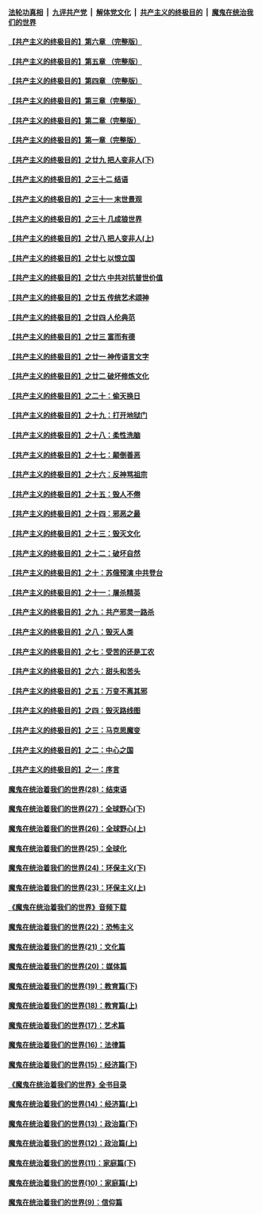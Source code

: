 ####  [法轮功真相](../../../../basic/blob/master/README.md?t=06162332) &nbsp;|&nbsp; [九评共产党](../../../../9ping.md/blob/master/README.md?t=06162332) &nbsp;|&nbsp; [解体党文化](../../../../jtdwh.md/blob/master/README.md?t=06162332)  &nbsp;|&nbsp; [共产主义的终极目的](../../../../gczydzjmd.md/blob/master/README.md?t=06162332) &nbsp;|&nbsp; [魔鬼在统治我们的世界](../../../../mgztzwmdsj.md/blob/master/README.md?t=06162332) 

#### [【共产主义的终极目的】第六章 （完整版）](../pages/nsc422/n11428913.md?t=06162332) 

#### [【共产主义的终极目的】第五章 （完整版）](../pages/nsc422/n11428912.md?t=06162332) 

#### [【共产主义的终极目的】第四章 （完整版）](../pages/nsc422/n11428907.md?t=06162332) 

#### [【共产主义的终极目的】第三章（完整版）](../pages/nsc422/n11428848.md?t=06162332) 

#### [【共产主义的终极目的】第二章（完整版）](../pages/nsc422/n11428831.md?t=06162332) 

#### [【共产主义的终极目的】第一章（完整版）](../pages/nsc422/n11417651.md?t=06162332) 

#### [【共产主义的终极目的】之廿九 把人变非人(下)](../pages/nsc422/n11344140.md?t=06162332) 

#### [【共产主义的终极目的】之三十二 结语](../pages/nsc422/n11360535.md?t=06162332) 

#### [【共产主义的终极目的】之三十一 末世景观](../pages/nsc422/n11351129.md?t=06162332) 

#### [【共产主义的终极目的】之三十 几成狼世界](../pages/nsc422/n11348280.md?t=06162332) 

#### [【共产主义的终极目的】之廿八 把人变非人(上)](../pages/nsc422/n11340492.md?t=06162332) 

#### [【共产主义的终极目的】之廿七 以恨立国](../pages/nsc422/n11336944.md?t=06162332) 

#### [【共产主义的终极目的】之廿六 中共对抗普世价值](../pages/nsc422/n11324785.md?t=06162332) 

#### [【共产主义的终极目的】之廿五 传统艺术颂神](../pages/nsc422/n11296396.md?t=06162332) 

#### [【共产主义的终极目的】之廿四 人伦典范](../pages/nsc422/n11296397.md?t=06162332) 

#### [【共产主义的终极目的】之廿三 富而有德](../pages/nsc422/n11283598.md?t=06162332) 

#### [【共产主义的终极目的】之廿一 神传语言文字](../pages/nsc422/n11263265.md?t=06162332) 

#### [【共产主义的终极目的】之廿二 破坏修炼文化](../pages/nsc422/n11245728.md?t=06162332) 

#### [【共产主义的终极目的】之二十：偷天换日](../pages/nsc422/n11238846.md?t=06162332) 

#### [【共产主义的终极目的】之十九：打开地狱门](../pages/nsc422/n11206376.md?t=06162332) 

#### [【共产主义的终极目的】之十八：柔性洗脑](../pages/nsc422/n11199994.md?t=06162332) 

#### [【共产主义的终极目的】之十七：颠倒善恶](../pages/nsc422/n11179782.md?t=06162332) 

#### [【共产主义的终极目的】之十六：反神骂祖宗](../pages/nsc422/n11166798.md?t=06162332) 

#### [【共产主义的终极目的】之十五：毁人不倦](../pages/nsc422/n11166792.md?t=06162332) 

#### [【共产主义的终极目的】之十四：邪恶之最](../pages/nsc422/n11150249.md?t=06162332) 

#### [【共产主义的终极目的】之十三：毁灭文化](../pages/nsc422/n11135227.md?t=06162332) 

#### [【共产主义的终极目的】之十二：破坏自然](../pages/nsc422/n11135214.md?t=06162332) 

#### [【共产主义的终极目的】之十：苏俄预演 中共登台](../pages/nsc422/n11118424.md?t=06162332) 

#### [【共产主义的终极目的】之十一：屠杀精英](../pages/nsc422/n11118442.md?t=06162332) 

#### [【共产主义的终极目的】之九：共产邪灵一路杀](../pages/nsc422/n11114139.md?t=06162332) 

#### [【共产主义的终极目的】之八：毁灭人类](../pages/nsc422/n11108503.md?t=06162332) 

#### [【共产主义的终极目的】之七：受苦的还是工农](../pages/nsc422/n11101809.md?t=06162332) 

#### [【共产主义的终极目的】之六：甜头和苦头](../pages/nsc422/n11096971.md?t=06162332) 

#### [【共产主义的终极目的】之五：万变不离其邪](../pages/nsc422/n11091285.md?t=06162332) 

#### [【共产主义的终极目的】之四：毁灭路线图](../pages/nsc422/n11086284.md?t=06162332) 

#### [【共产主义的终极目的】之三：马克思魔变](../pages/nsc422/n11061941.md?t=06162332) 

#### [【共产主义的终极目的】之二：中心之国](../pages/nsc422/n11047728.md?t=06162332) 

#### [【共产主义的终极目的】之一：序言](../pages/nsc422/n11086077.md?t=06162332) 

#### [魔鬼在统治着我们的世界(28)：结束语](../pages/nsc422/n10936246.md?t=06162332) 

#### [魔鬼在统治着我们的世界(27)：全球野心(下)](../pages/nsc422/n10928319.md?t=06162332) 

#### [魔鬼在统治着我们的世界(26)：全球野心(上)](../pages/nsc422/n10900318.md?t=06162332) 

#### [魔鬼在统治着我们的世界(25)：全球化](../pages/nsc422/n10788205.md?t=06162332) 

#### [魔鬼在统治着我们的世界(24)：环保主义(下)](../pages/nsc422/n10695307.md?t=06162332) 

#### [魔鬼在统治着我们的世界(23)：环保主义(上)](../pages/nsc422/n10688613.md?t=06162332) 

#### [《魔鬼在统治着我们的世界》音频下载](../pages/nsc422/n10635553.md?t=06162332) 

#### [魔鬼在统治着我们的世界(22)：恐怖主义](../pages/nsc422/n10614727.md?t=06162332) 

#### [魔鬼在统治着我们的世界(21)：文化篇](../pages/nsc422/n10597706.md?t=06162332) 

#### [魔鬼在统治着我们的世界(20)：媒体篇](../pages/nsc422/n10586579.md?t=06162332) 

#### [魔鬼在统治着我们的世界(19)：教育篇(下)](../pages/nsc422/n10564808.md?t=06162332) 

#### [魔鬼在统治着我们的世界(18)：教育篇(上)](../pages/nsc422/n10526970.md?t=06162332) 

#### [魔鬼在统治着我们的世界(17)：艺术篇](../pages/nsc422/n10499093.md?t=06162332) 

#### [魔鬼在统治着我们的世界(16)：法律篇](../pages/nsc422/n10485969.md?t=06162332) 

#### [魔鬼在统治着我们的世界(15)：经济篇(下)](../pages/nsc422/n10469975.md?t=06162332) 

#### [《魔鬼在统治着我们的世界》全书目录](../pages/nsc422/n10464261.md?t=06162332) 

#### [魔鬼在统治着我们的世界(14)：经济篇(上)](../pages/nsc422/n10457370.md?t=06162332) 

#### [魔鬼在统治着我们的世界(13)：政治篇(下)](../pages/nsc422/n10448270.md?t=06162332) 

#### [魔鬼在统治着我们的世界(12)：政治篇(上)](../pages/nsc422/n10444576.md?t=06162332) 

#### [魔鬼在统治着我们的世界(11)：家庭篇(下)](../pages/nsc422/n10440961.md?t=06162332) 

#### [魔鬼在统治着我们的世界(10)：家庭篇(上)](../pages/nsc422/n10435448.md?t=06162332) 

#### [魔鬼在统治着我们的世界(9)：信仰篇](../pages/nsc422/n10432159.md?t=06162332) 


